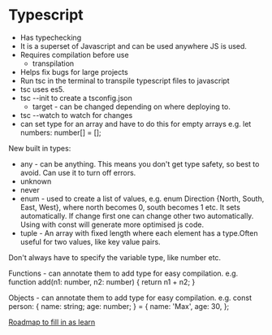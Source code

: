 # Typescript

- Has typechecking
- It is a superset of Javascript and can be used anywhere JS is used.
- Requires compilation before use
  - transpilation
- Helps fix bugs for large projects
- Run tsc in the terminal to transpile typescript files to javascript
- tsc uses es5.
- tsc --init to create a tsconfig.json
  - target - can be changed depending on where deploying to.
- tsc --watch to watch for changes
- can set type for an array and have to do this for empty arrays e.g. let numbers: number[] = [];

New built in types:

- any - can be anything. This means you don't get type safety, so best to avoid. Can use it to turn off errors.
- unknown
- never
- enum - used to create a list of values, e.g. enum Direction {North, South, East, West}, where north becomes 0, south becomes 1 etc. It sets automatically. If change first one can change other two automatically. Using with const will generate more optimised js code.
- tuple - An array with fixed length where each element has a type.Often useful for two values, like key value pairs.

Don't always have to specify the variable type, like number etc.

Functions - can annotate them to add type for easy compilation.
e.g. function add(n1: number, n2: number) {
return n1 + n2;
}

Objects - can annotate them to add type for easy compilation.
e.g. const person: {
name: string;
age: number;
} = {
name: 'Max',
age: 30,
};

[Roadmap to fill in as learn](https://roadmap.sh/typescript)
